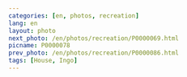 ```yaml
---
categories: [en, photos, recreation]
lang: en
layout: photo
next_photo: /en/photos/recreation/P0000069.html
picname: P0000078
prev_photo: /en/photos/recreation/P0000086.html
tags: [House, Ingo]
---
```

